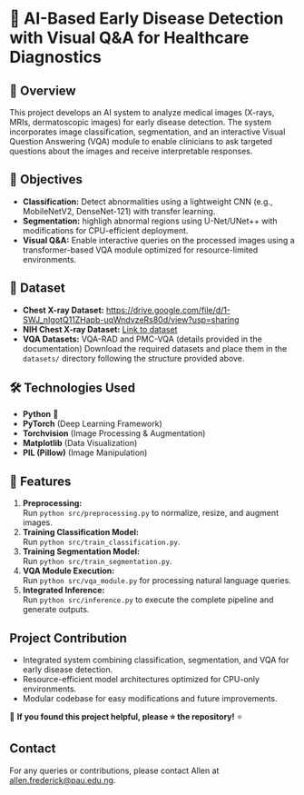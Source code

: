 # 🚀 AI-Based Early Disease Detection with Visual Q&A for Healthcare Diagnostics

## 📌 Overview
This project develops an AI system to analyze medical images (X-rays, MRIs, dermatoscopic images) for early disease detection. The system incorporates image classification, segmentation, and an interactive Visual Question Answering (VQA) module to enable clinicians to ask targeted questions about the images and receive interpretable responses.

## 📌 Objectives
- **Classification:** Detect abnormalities using a lightweight CNN (e.g., MobileNetV2, DenseNet-121) with transfer learning.
- **Segmentation:** highligh abnormal regions using U-Net/UNet++ with modifications for CPU-efficient deployment.
- **Visual Q&A:** Enable interactive queries on the processed images using a transformer-based VQA module optimized for resource-limited environments.

## 📂 Dataset
- **Chest X-ray Dataset:** https://drive.google.com/file/d/1-SWJ_nIgotQ11ZHapb-uqWndvzeRs80d/view?usp=sharing
- **NIH Chest X-ray Dataset:** [Link to dataset](https://nihcc.app.box.com/v/ChestXray-NIHCC) 
- **VQA Datasets:** VQA-RAD and PMC-VQA (details provided in the documentation)
Download the required datasets and place them in the `datasets/` directory following the structure provided above.

## 🛠️ Technologies Used
- **Python** 🐍
- **PyTorch** (Deep Learning Framework)
- **Torchvision** (Image Processing & Augmentation)
- **Matplotlib** (Data Visualization)
- **PIL (Pillow)** (Image Manipulation)

  
## 📌 Features
1. **Preprocessing:**  
   Run `python src/preprocessing.py` to normalize, resize, and augment images.
2. **Training Classification Model:**  
   Run `python src/train_classification.py`.
3. **Training Segmentation Model:**  
   Run `python src/train_segmentation.py`.
4. **VQA Module Execution:**  
   Run `python src/vqa_module.py` for processing natural language queries.
5. **Integrated Inference:**  
   Run `python src/inference.py` to execute the complete pipeline and generate outputs.

## Project Contribution
- Integrated system combining classification, segmentation, and VQA for early disease detection.
- Resource-efficient model architectures optimized for CPU-only environments.
- Modular codebase for easy modifications and future improvements.

🔔 **If you found this project helpful, please ⭐ the repository!** ⭐
## Contact
For any queries or contributions, please contact Allen at allen.frederick@pau.edu.ng.
